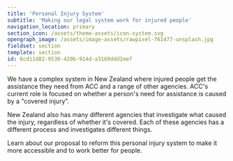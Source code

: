 ```yaml
---
title: 'Personal Injury System'
subtitle: 'Making our legal system work for injured people'
navigation_location: primary
section_icon: /assets/theme-assets/icon-system.svg
opengraph_image: /assets/image-assets/rawpixel-761477-unsplash.jpg
fieldset: section
template: section
id: 6cd11d82-9530-420b-914d-a3169ddd2eef
---
```

<p>We have a complex system in New Zealand where injured people get the assistance they need from ACC and a range of other agencies. ACC's current role is focused on whether a person's need for assistance is caused by a "covered injury". </p><p>New Zealand also has many different agencies that investigate what caused the injury, regardless of whether it's covered. Each of these agencies has a different process and investigates different things. </p><p>Learn about our proposal to reform this personal injury system to make it more accessible and to work better for people.&nbsp;</p>